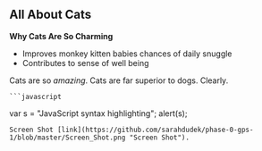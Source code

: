 ## All About Cats 
**Why Cats Are So Charming**

* Improves monkey kitten babies chances of daily snuggle
* Contributes to sense of well being

Cats are so *amazing*. Cats are far superior to dogs. Clearly.

    ```javascript
  var s = "JavaScript syntax highlighting";
  alert(s);
  
  ```
 Screen Shot [link](https://github.com/sarahdudek/phase-0-gps-1/blob/master/Screen_Shot.png "Screen Shot").